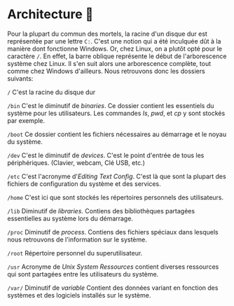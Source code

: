 # Architecture 🌳

Pour la plupart du commun des mortels, la racine d'un disque dur est représentée par une lettre `C:`. C'est une notion qui a été inculquée dût à la manière dont fonctionne Windows. Or, chez Linux, on a plutôt opté pour le caractère `/`. En effet, la barre oblique représente le début de l'arborescence système chez Linux. Il s'en suit alors une arborescence complète, tout comme chez Windows d'ailleurs. Nous retrouvons donc les dossiers suivants:

`/` C'est la racine du disque dur

`/bin` C'est le diminutif de _binaries_. Ce dossier contient les essentiels du système pour les utilisateurs. Les commandes _ls_, _pwd_, et _cp_ y sont stockés par exemple.

`/boot` Ce dossier contient les fichiers nécessaires au démarrage et le noyau du système. 

`/dev` C'est le diminutif de _devices_. C'est le point d'entrée de tous les périphériques. \(Clavier, webcam, Clé USB, etc.\)

`/etc` C'est l'acronyme d'_Editing Text Config_. C'est là que sont la plupart des fichiers de configuration du système et des services.

`/home` C'est ici que sont stockés les répertoires personnels des utilisateurs.

`/lib` Diminutif de _libraries_. Contiens des bibliothèques partagées essentielles au système lors du démarrage.

`/proc` Diminutif de _process_. Contiens des fichiers spéciaux dans lesquels nous retrouvons de l'information sur le système.

`/root` Répertoire personnel du superutilisateur.

`/usr` Acronyme de _Unix System Ressources_ contient diverses ressources qui sont partagées entre les utilisateurs du système.

`/var/` Diminutif de _variable_ Contient des données variant en fonction des systèmes et des logiciels installés sur le système.